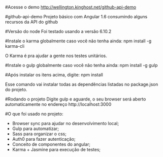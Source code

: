 #Acesse o demo
http://wellington.kinghost.net/github-api-demo

#github-api-demo
Projeto básico com Angular 1.6 consumindo alguns recursos da API do github

#Versão do node
Foi testado usando a versão 6.10.2

#Instale o karma globalmente caso você não tenha ainda:
npm install -g karma-cli

O Karma é pra ajudar a gente nos testes unitários.

#Instale o gulp globalmente caso você não tenha ainda:
npm install -g gulp

#Após instalar os itens acima, digite:
npm install

Esse comando vai instalar todas as dependências listadas no package.json do projeto.

#Rodando o projeto
Digite gulp e aguarde, o seu browser será aberto automaticamente no endereço http://localhost:3000

#O que foi usado no projeto:
- Browser sync para ajudar no desenvolvimento local;
- Gulp para automatizar; 
- Sass para organizar o css;
- Auth0 para fazer autenticação;
- Conceito de componentes do angular;
- Karma + Jasmine para execução de testes;
